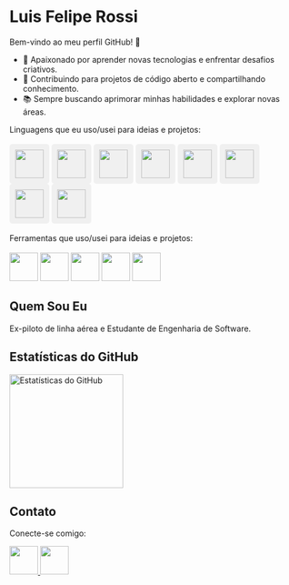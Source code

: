 # Luis Felipe Rossi

Bem-vindo ao meu perfil GitHub! 👋

- 🚀 Apaixonado por aprender novas tecnologias e enfrentar desafios criativos.<br>
- 🌱 Contribuindo para projetos de código aberto e compartilhando conhecimento.<br>
- 📚 Sempre buscando aprimorar minhas habilidades e explorar novas áreas.<br>

Linguagens que eu uso/usei para ideias e projetos:
    <br>
    <br>
  <img src="https://cdn.jsdelivr.net/gh/devicons/devicon/icons/java/java-original-wordmark.svg" height="50px" style="background-color: #f0f0f0; padding: 10px; border-radius: 5px;" /> 
<img src="https://cdn.jsdelivr.net/gh/devicons/devicon/icons/c/c-original.svg" height="50px" style="background-color: #f0f0f0; padding: 10px; border-radius: 5px;" /> 
<img src="https://icons8.com/icon/Fycm8TUhWmFU/c-afiado-logotipo" height="50px" style="background-color: #f0f0f0; padding: 10px; border-radius: 5px;"/>
<img src="https://cdn.jsdelivr.net/gh/devicons/devicon@latest/icons/python/python-original-wordmark.svg" height="50px" style="background-color: #f0f0f0; padding: 10px; border-radius: 5px;" /> 
<img src="https://cdn.jsdelivr.net/gh/devicons/devicon/icons/flutter/flutter-original.svg" height="50px" style="background-color: #f0f0f0; padding: 10px; border-radius: 5px;" /> 
<img src="https://cdn.jsdelivr.net/gh/devicons/devicon/icons/go/go-original-wordmark.svg" height="50px" style="background-color: #f0f0f0; padding: 10px; border-radius: 5px;" /> 
<img src="https://cdn.jsdelivr.net/gh/devicons/devicon/icons/typescript/typescript-original.svg" height="50px" style="background-color: #f0f0f0; padding: 10px; border-radius: 5px;" /> 
<img src="https://cdn.jsdelivr.net/gh/devicons/devicon/icons/postgresql/postgresql-original-wordmark.svg" height="50px" style="background-color: #f0f0f0; padding: 10px; border-radius: 5px;" /> 
    <br>
    <br>
    Ferramentas que uso/usei para ideias e projetos: 
    <br>
    <br>
    <img src="https://cdn.jsdelivr.net/gh/devicons/devicon/icons/arduino/arduino-original-wordmark.svg" height="50px"/> 
    <img src="https://img.icons8.com/color/480/git.png" height="50px"/>
    <img src="https://cdn.jsdelivr.net/gh/devicons/devicon/icons/react/react-original.svg" height="50px"/> 
    <img src="https://cdn.jsdelivr.net/gh/devicons/devicon/icons/spring/spring-original-wordmark.svg" height="50px"/> 
    <img src="https://cdn.jsdelivr.net/gh/devicons/devicon@latest/icons/ubuntu/ubuntu-original.svg" height="50px"/>
          
    


## Quem Sou Eu

Ex-piloto de linha aérea e Estudante de Engenharia de Software. 

## Estatísticas do GitHub
<p>
  <img src="https://github-readme-stats.vercel.app/api?username=lfcr9311&theme=dark&show_icons=true" alt="Estatísticas do GitHub" height=200px>
</p>
  
  
## Contato

Conecte-se comigo:

<a href="https://www.linkedin.com/in/luis-felipe-copetti-rossi-86780541/">
  <img src="https://cdn.jsdelivr.net/gh/devicons/devicon/icons/linkedin/linkedin-original.svg" height="50px" />
</a>
<a href="mailto:lfcr93@gmail.com">
  <img src="https://img.icons8.com/color/96/000000/gmail--v1.png" height="50px" />
</a>
